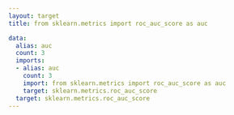 ```yaml
---
layout: target
title: from sklearn.metrics import roc_auc_score as auc

data:
  alias: auc
  count: 3
  imports:
  - alias: auc
    count: 3
    import: from sklearn.metrics import roc_auc_score as auc
    target: sklearn.metrics.roc_auc_score
  target: sklearn.metrics.roc_auc_score
---
```

